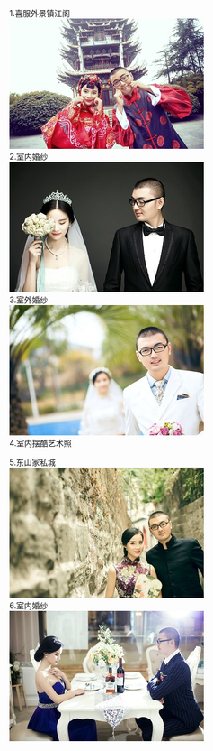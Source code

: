 1.喜服外景镇江阁  
![a](images/a.jpg)  
2.室内婚纱  
![b](images/b.jpg)  
3.室外婚纱   
![d](images/d.jpg)  
4.室内摆酷艺术照   
 
5.东山家私城   
![f](images/f.jpg)  
6.室内婚纱    
![g](images/g.jpg)  
